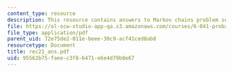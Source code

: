 ```yaml
---
content_type: resource
description: This resource contains answers to Markov chains problem set.
file: https://ol-ocw-studio-app-qa.s3.amazonaws.com/courses/6-041-probabilistic-systems-analysis-and-applied-probability-spring-2006/95562b75faeec3f86471e6e4d79b8e67_rec21_ans.pdf
file_type: application/pdf
parent_uid: 72e75de2-011e-beee-30c9-acf41ced8ab8
resourcetype: Document
title: rec21_ans.pdf
uid: 95562b75-faee-c3f8-6471-e6e4d79b8e67
---
```


